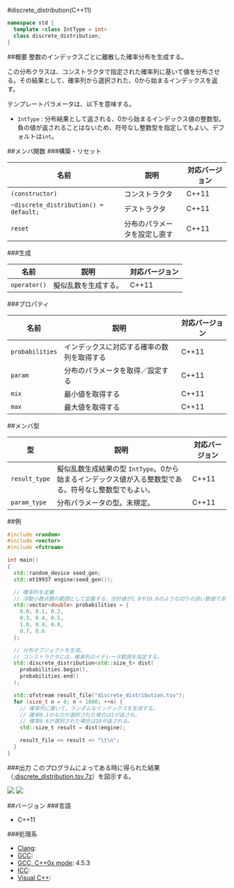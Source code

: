 #discrete_distribution(C++11)
```cpp
namespace std {
  template <class IntType = int>
  class discrete_distribution;
}
```

##概要
整数のインデックスごとに離散した確率分布を生成する。

この分布クラスは、コンストラクタで指定された確率列に基いて値を分布させる。その結果として、確率列から選択された、0から始まるインデックスを返す。

テンプレートパラメータは、以下を意味する。

* `IntType` : 分布結果として返される、0から始まるインデックス値の整数型。負の値が返されることはないため、符号なし整数型を指定してもよい。デフォルトは`int`。


##メンバ関数
###構築・リセット

| 名前 | 説明 | 対応バージョン |
|---------------------------------------|------------------------------|-------|
| `(constructor)`                       | コンストラクタ               | C++11 |
| `~discrete_distribution() = default;` | デストラクタ                 | C++11 |
| `reset`                               | 分布のパラメータを設定し直す | C++11 |


###生成

| 名前 | 説明 | 対応バージョン |
|--------------|----------------------|-------|
| `operator()` | 擬似乱数を生成する。 | C++11 |


###プロパティ

| 名前 | 説明 | 対応バージョン |
|-----------------|--------------------------------------------|-------|
| `probabilities` | インデックスに対応する確率の数列を取得する | C++11 |
| `param`         | 分布のパラメータを取得／設定する           | C++11 |
| `mix`           | 最小値を取得する                           | C++11 |
| `max`           | 最大値を取得する                           | C++11 |

##メンバ型

| 型 | 説明 | 対応バージョン |
|---------------|-------------------|-------|
| `result_type` | 擬似乱数生成結果の型 `IntType`。0から始まるインデックス値が入る整数型である。符号なし整数型でもよい。 | C++11 |
| `param_type`  | 分布パラメータの型。未規定。 | C++11 |


##例
```cpp
#include <random>
#include <vector>
#include <fstream>

int main()
{
  std::random_device seed_gen;
  std::mt19937 engine(seed_gen());

  // 確率列を定義
  // 浮動小数点数の範囲として定義する。合計値が1.0や10.0のような切りの良い数値である必要はない。
  std::vector<double> probabilities = {
    0.0, 0.1, 0.2,
    0.3, 0.4, 0.5,
    1.0, 0.9, 0.8,
    0.7, 0.6
  };

  // 分布オブジェクトを生成。
  // コンストラクタには、確率列のイテレータ範囲を指定する。
  std::discrete_distribution<std::size_t> dist(
    probabilities.begin(),
    probabilities.end()
  );

  std::ofstream result_file("discrete_distribution.tsv");
  for (size_t n = 0; n < 1000; ++n) {
    // 確率列に基いて、ランダムなインデックスを生成する。
    // 確率0.1のものが選択された場合は1が返され、
    // 確率0.6が選択された場合は10が返される。
    std::size_t result = dist(engine);

    result_file << result << "\t\n";
  }
}
```


###出力
このプログラムによってある時に得られた結果（;[discrete_distribution.tsv.7z](https://github.com/cpprefjp/image/raw/master/reference/random/discrete_distribution/discrete_distribution.tsv.7z)）を図示する。

![](https://github.com/cpprefjp/image/raw/master/reference/random/discrete_distribution/discrete_distribution.png) 
![](https://github.com/cpprefjp/image/raw/master/reference/random/discrete_distribution/discrete_distribution-hist.png)


##バージョン
###言語
- C++11

###処理系
- [Clang](/implementation#clang.md): 
- [GCC](/implementation#gcc.md): 
- [GCC, C++0x mode](/implementation#gcc.md): 4.5.3
- [ICC](/implementation#icc.md): 
- [Visual C++](/implementation#visual_cpp.md): 


